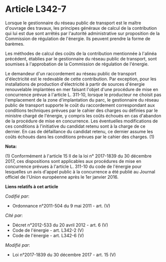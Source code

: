 # Article L342-7

Lorsque le gestionnaire du réseau public de transport est le maître d'ouvrage des travaux, les principes généraux de calcul
de la contribution qui lui est due sont arrêtés par l'autorité administrative sur proposition de la Commission de régulation
de l'énergie. Ils peuvent prendre la forme de barèmes.

Les méthodes de calcul des coûts de la contribution mentionnée à l'alinéa précédent, établies par le gestionnaire du réseau
public de transport, sont soumises à l'approbation de la Commission de régulation de l'énergie.

Le demandeur d'un raccordement au réseau public de transport d'électricité est le redevable de cette contribution. Par
exception, pour les installations de production d'électricité à partir de sources d'énergie renouvelable implantées en mer
faisant l'objet d'une procédure de mise en concurrence prévue à l'article L. 311-10, lorsque le producteur ne choisit pas
l'emplacement de la zone d'implantation du parc, le gestionnaire du réseau public de transport supporte le coût du
raccordement correspondant aux conditions techniques prévues par le cahier des charges ou définies par le ministre chargé de
l'énergie, y compris les coûts échoués en cas d'abandon de la procédure de mise en concurrence. Les éventuelles modifications
de ces conditions à l'initiative du candidat retenu sont à la charge de ce dernier. En cas de défaillance du candidat retenu,
ce dernier assume les coûts échoués dans les conditions prévues par le cahier des charges. (1)

**Nota:**

(1) Conformément à l'article 15 II de la loi n° 2017-1839 du 30 décembre 2017, ces dispositions sont applicables aux
procédures de mise en concurrence prévues à l'article L. 311-10 du code de l'énergie pour lesquelles un avis d'appel public à
la concurrence a été publié au Journal officiel de l'Union européenne après le 1er janvier 2016.

**Liens relatifs à cet article**

_Codifié par_:

  - Ordonnance n°2011-504 du 9 mai 2011 - art. (V)

_Cité par_:

  - Décret n°2012-533 du 20 avril 2012 - art. 6 (V)
  - Code de l'énergie - art. L342-2 (V)
  - Code de l'énergie - art. L342-6 (V)

_Modifié par_:

  - Loi n°2017-1839 du 30 décembre 2017 - art. 15 (V)
